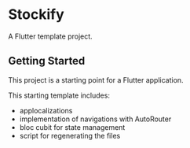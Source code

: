 # Stockify

A Flutter template project.

## Getting Started

This project is a starting point for a Flutter application.

This starting template includes:
- applocalizations
- implementation of navigations with AutoRouter
- bloc cubit for state management
- script for regenerating the files
